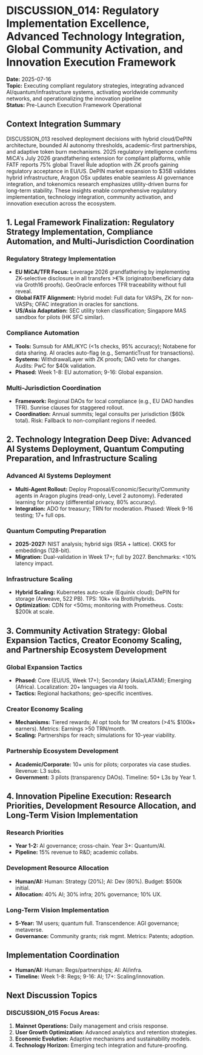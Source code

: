 # DISCUSSION_014: Regulatory Implementation Excellence, Advanced Technology Integration, Global Community Activation, and Innovation Execution Framework

**Date:** 2025-07-16  
**Topic:** Executing compliant regulatory strategies, integrating advanced AI/quantum/infrastructure systems, activating worldwide community networks, and operationalizing the innovation pipeline  
**Status:** Pre-Launch Execution Framework Operational  

## Context Integration Summary  

DISCUSSION_013 resolved deployment decisions with hybrid cloud/DePIN architecture, bounded AI autonomy thresholds, academic-first partnerships, and adaptive token burn mechanisms. 2025 regulatory intelligence confirms MiCA's July 2026 grandfathering extension for compliant platforms, while FATF reports 75% global Travel Rule adoption with ZK proofs gaining regulatory acceptance in EU/US. DePIN market expansion to $35B validates hybrid infrastructure, Aragon OSx updates enable seamless AI governance integration, and tokenomics research emphasizes utility-driven burns for long-term stability. These insights enable comprehensive regulatory implementation, technology integration, community activation, and innovation execution across the ecosystem.

## 1. Legal Framework Finalization: Regulatory Strategy Implementation, Compliance Automation, and Multi-Jurisdiction Coordination  

### Regulatory Strategy Implementation  
- **EU MiCA/TFR Focus:** Leverage 2026 grandfathering by implementing ZK-selective disclosure in all transfers >€1k (originator/beneficiary data via Groth16 proofs). GeoOracle enforces TFR traceability without full reveal.  
- **Global FATF Alignment:** Hybrid model: Full data for VASPs, ZK for non-VASPs; OFAC integration in oracles for sanctions.  
- **US/Asia Adaptation:** SEC utility token classification; Singapore MAS sandbox for pilots (HK SFC similar).  

### Compliance Automation  
- **Tools:** Sumsub for AML/KYC (<1s checks, 95% accuracy); Notabene for data sharing. AI oracles auto-flag (e.g., SemanticTrust for transactions).  
- **Systems:** WithdrawalLayer with ZK proofs; DAO veto for changes. Audits: PwC for $40k validation.  
- **Phased:** Week 1-8: EU automation; 9-16: Global expansion.  

### Multi-Jurisdiction Coordination  
- **Framework:** Regional DAOs for local compliance (e.g., EU DAO handles TFR). Sunrise clauses for staggered rollout.  
- **Coordination:** Annual summits; legal consults per jurisdiction ($60k total). Risk: Fallback to non-compliant regions if needed.  

## 2. Technology Integration Deep Dive: Advanced AI Systems Deployment, Quantum Computing Preparation, and Infrastructure Scaling  

### Advanced AI Systems Deployment  
- **Multi-Agent Rollout:** Deploy Proposal/Economic/Security/Community agents in Aragon plugins (read-only, Level 2 autonomy). Federated learning for privacy (differential privacy, 80% accuracy).  
- **Integration:** ADO for treasury; TRN for moderation. Phased: Week 9-16 testing; 17+ full ops.  

### Quantum Computing Preparation  
- **2025-2027:** NIST analysis; hybrid sigs (RSA + lattice). CKKS for embeddings (128-bit).  
- **Migration:** Dual-validation in Week 17+; full by 2027. Benchmarks: <10% latency impact.  

### Infrastructure Scaling  
- **Hybrid Scaling:** Kubernetes auto-scale (Equinix cloud); DePIN for storage (Arweave, 522 PB). TPS: 10k+ via Brotli/hybrids.  
- **Optimization:** CDN for <50ms; monitoring with Prometheus. Costs: $200k at scale.  

## 3. Community Activation Strategy: Global Expansion Tactics, Creator Economy Scaling, and Partnership Ecosystem Development  

### Global Expansion Tactics  
- **Phased:** Core (EU/US, Week 17+); Secondary (Asia/LATAM); Emerging (Africa). Localization: 20+ languages via AI tools.  
- **Tactics:** Regional hackathons; geo-specific incentives.  

### Creator Economy Scaling  
- **Mechanisms:** Tiered rewards; AI opt tools for 1M creators (>4% $100k+ earners). Metrics: Earnings >50 TRN/month.  
- **Scaling:** Partnerships for reach; simulations for 10-year viability.  

### Partnership Ecosystem Development  
- **Academic/Corporate:** 10+ unis for pilots; corporates via case studies. Revenue: L3 subs.  
- **Government:** 3 pilots (transparency DAOs). Timeline: 50+ L3s by Year 1.  

## 4. Innovation Pipeline Execution: Research Priorities, Development Resource Allocation, and Long-Term Vision Implementation  

### Research Priorities  
- **Year 1-2:** AI governance; cross-chain. Year 3+: Quantum/AI.  
- **Pipeline:** 15% revenue to R&D; academic collabs.  

### Development Resource Allocation  
- **Human/AI:** Human: Strategy (20%); AI: Dev (80%). Budget: $500k initial.  
- **Allocation:** 40% AI; 30% infra; 20% governance; 10% UX.  

### Long-Term Vision Implementation  
- **5-Year:** 1M users; quantum full. Transcendence: AGI governance; metaverse.  
- **Governance:** Community grants; risk mgmt. Metrics: Patents; adoption.  

## Implementation Coordination  

- **Human/AI:** Human: Regs/partnerships; AI: AI/infra.  
- **Timeline:** Week 1-8: Regs; 9-16: AI; 17+: Scaling/innovation.  

## Next Discussion Topics  

### DISCUSSION_015 Focus Areas:  
1. **Mainnet Operations:** Daily management and crisis response.  
2. **User Growth Optimization:** Advanced analytics and retention strategies.  
3. **Economic Evolution:** Adaptive mechanisms and sustainability models.  
4. **Technology Horizon:** Emerging tech integration and future-proofing.  
